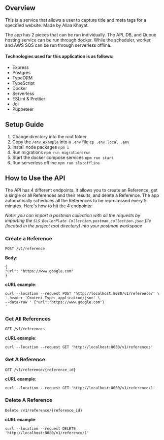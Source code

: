 ## Overview
This is a service that allows a user to capture title and meta tags for a specified website. Made by Allaa Khayat.

The app has 2 pieces that can be run individually. The API, DB, and Queue hosting service can be run through docker. While the scheduler, worker, and AWS SQS can be run through serverless offline.

#### Technologies used for this application is as follows:

- Express
- Postgres
- TypeORM
- TypeScript
- Docker
- Serverless 
- ESLint & Prettier
- Joi
- Puppeteer


## Setup Guide

1. Change directory into the root folder
2. Copy the `/env.example` into a `.env` file
	`cp .env.local .env`
3. Install node packages
	`npm i`
4. Run migrations
	`npm run migration:run`
5. Start the docker compose services
	`npm run start`
6. Run serverless offline
	`npm run sls:offline`

## How to Use the API
The API has 4 different endpoints. It allows you to create an Reference, get a single or all References and their results, and delete a Reference. The app automatically schedules all the References to be reprocessed every 5 minutes. Here's how to hit the 4 endpoints:

*Note: you can import a postman collection with all the requests by importing the `SLS BoilerPlate Collection.postman_collection.json` file (located in the project root directory) into your postman workspace*
### Create a Reference
`POST /v1/reference`

**Body**:
```
{
"url": "https://www.google.com"
}
```
**cURL example**:
```
curl --location --request POST 'http://localhost:8080/v1/reference/' \
--header 'Content-Type: application/json' \
--data-raw ' {"url":"https://www.google.com"}
'
```

### Get All References
`GET /v1/references`

**cURL example**:
```
curl --location --request GET 'http://localhost:8080/v1/references'
```

### Get A Reference
`GET /v1/reference/{reference_id}`

**cURL example**:
```
curl --location --request GET 'http://localhost:8080/v1/reference/1'
```

### Delete A Reference
`Delete /v1/reference/{reference_id}`

**cURL example**:
```
curl --location --request DELETE 'http://localhost:8080/v1/reference/1'
```